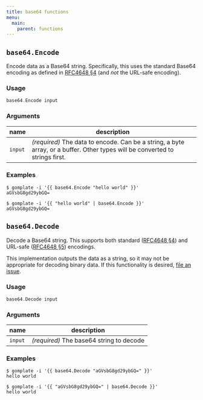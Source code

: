 ```yaml
---
title: base64 functions
menu:
  main:
    parent: functions
---
```



## `base64.Encode`

Encode data as a Base64 string. Specifically, this uses the standard Base64 encoding as defined in [RFC4648 &sect;4](https://tools.ietf.org/html/rfc4648#section-4) (and _not_ the URL-safe encoding).

### Usage

```go
base64.Encode input
```

### Arguments

| name | description |
|------|-------------|
| `input` | _(required)_ The data to encode. Can be a string, a byte array, or a buffer. Other types will be converted to strings first. |

### Examples

```console
$ gomplate -i '{{ base64.Encode "hello world" }}'
aGVsbG8gd29ybGQ=
```
```console
$ gomplate -i '{{ "hello world" | base64.Encode }}'
aGVsbG8gd29ybGQ=
```

## `base64.Decode`

Decode a Base64 string. This supports both standard ([RFC4648 &sect;4](https://tools.ietf.org/html/rfc4648#section-4)) and URL-safe ([RFC4648 &sect;5](https://tools.ietf.org/html/rfc4648#section-5)) encodings.

This implementation outputs the data as a string, so it may not be appropriate for decoding binary data. If this functionality is desired, [file an issue](https://github.com/hairyhenderson/gomplate/issues/new).

### Usage

```go
base64.Decode input
```

### Arguments

| name | description |
|------|-------------|
| `input` | _(required)_ The base64 string to decode |

### Examples

```console
$ gomplate -i '{{ base64.Decode "aGVsbG8gd29ybGQ=" }}'
hello world
```
```console
$ gomplate -i '{{ "aGVsbG8gd29ybGQ=" | base64.Decode }}'
hello world
```
